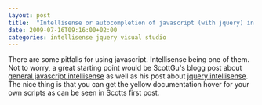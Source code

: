 ```yaml
---
layout: post
title:  "Intellisense or autocompletion of javascript (with jquery) in visual studio"
date: 2009-07-16T09:16:00+02:00
categories: intellisense jquery visual studio
---
```


There are some pitfalls for using javascript. Intellisense being one of them. Not to worry, a great starting point would be ScottGu's blogg post about <a href="http://weblogs.asp.net/scottgu/archive/2007/06/21/vs-2008-javascript-intellisense.aspx">general javascript intellisense</a> as well as his post about <a href="http://weblogs.asp.net/scottgu/archive/2008/11/21/jquery-intellisense-in-vs-2008.aspx">jquery intellisense</a>. The nice thing is that you can get the yellow documentation hover for your own scripts as can be seen in Scotts first post.
<div style="clear: both;"></div>